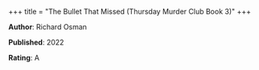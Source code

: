+++
title = "The Bullet That Missed (Thursday Murder Club Book 3)"
+++



**Author**: Richard Osman

**Published**: 2022

**Rating**: A
